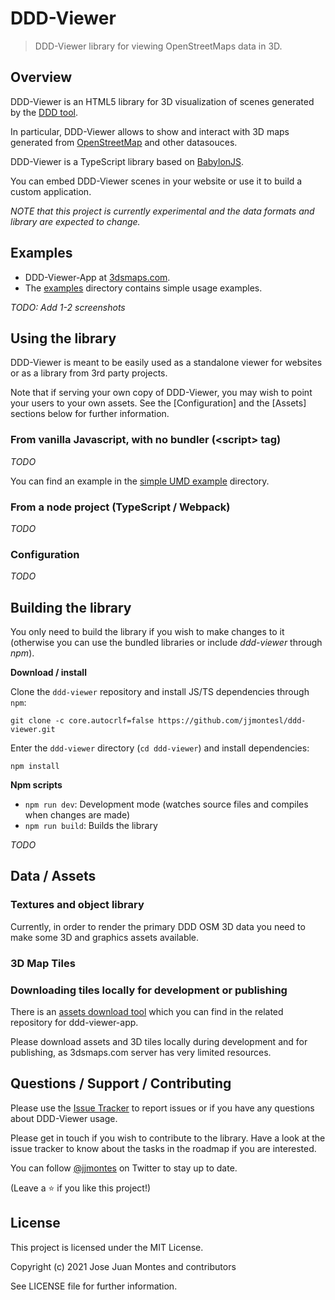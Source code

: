 # DDD-Viewer

<p align="center">
  <!--
  <a href="#" target="_blank">
   <img alt="Version" src="https://img.shields.io/badge/version-0.5.0-blue.svg?cacheSeconds=2592000" />
    </a>
    -->
 </p>

> DDD-Viewer library for viewing OpenStreetMaps data in 3D.


## Overview

DDD-Viewer is an HTML5 library for 3D visualization of scenes generated by the [DDD tool](https://github.com/jjmontesl/ddd).

In particular, DDD-Viewer allows to show and interact with 3D maps generated from [OpenStreetMap](https://www.openstreetmap.org/) and other datasouces.

DDD-Viewer is a TypeScript library based on [BabylonJS](https://www.babylonjs.com/).

You can embed DDD-Viewer scenes in your website or use it to build a custom application.

*NOTE that this project is currently experimental and the data formats and library are expected to change.*


## Examples

- DDD-Viewer-App at [3dsmaps.com](https://3dsmaps.com).
- The [examples](examples/) directory contains simple usage examples.

*TODO: Add 1-2 screenshots*


## Using the library

DDD-Viewer is meant to be easily used as a standalone viewer for websites or
as a library from 3rd party projects.

Note that if serving your own copy of DDD-Viewer, you may wish to point your users to your own
assets. See the [Configuration] and the [Assets] sections below for further information.


### From vanilla Javascript, with no bundler (\<script\> tag)

*TODO*

You can find an example in the [simple UMD example](examples/simple) directory.

### From a node project (TypeScript / Webpack)

*TODO*

### Configuration

*TODO*


## Building the library

You only need to build the library if you wish to make changes to it
(otherwise you can use the bundled libraries or include *ddd-viewer* through *npm*).

**Download / install**

Clone the `ddd-viewer` repository and install JS/TS dependencies through `npm`:

    git clone -c core.autocrlf=false https://github.com/jjmontesl/ddd-viewer.git

Enter the `ddd-viewer` directory (`cd ddd-viewer`) and install dependencies:

    npm install

**Npm scripts**

 - `npm run dev`: Development mode (watches source files and compiles when changes are made)
 - `npm run build`: Builds the library
<!--
 - `npm run test`: Runs a test.
 - `npm run lint`: Runs eslint to check sintax.
 - `npm run prepare`: Prepare module for production.
 -->

*TODO*


## Data / Assets

### Textures and object library

Currently, in order to render the primary DDD OSM 3D data you need to make some 3D and graphics assets available.

### 3D Map Tiles


### Downloading tiles locally for development or publishing

There is an [assets download tool](https://github.com/jjmontesl/ddd-viewer-app/tree/master/tools/downloader)
which you can find in the related repository for ddd-viewer-app.

Please download assets and 3D tiles locally during development and for publishing, as 3dsmaps.com server
has very limited resources.

## Questions / Support / Contributing

Please use the [Issue Tracker]() to report issues or if you have any questions
about DDD-Viewer usage.

Please get in touch if you wish to contribute to the library. Have a look at the
issue tracker to know about the tasks in the roadmap if you are interested.

You can follow [@jjmontes](https://twitter.com/jjmontes) on Twitter to stay up to date.

(Leave a ⭐️ if you like this project!)


## License

This project is licensed under the MIT License.

Copyright (c) 2021 Jose Juan Montes and contributors

See LICENSE file for further information.

